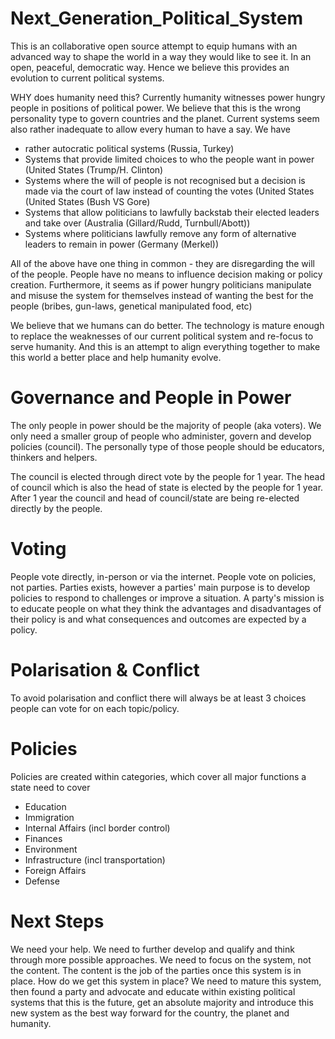 # Next_Generation_Political_System
This is an collaborative open source attempt to equip humans with an advanced way to shape the world in a way they would like to see it. In an open, peaceful, democratic way. Hence we believe this provides an evolution to current political systems.

WHY does humanity need this?
Currently humanity witnesses power hungry people in positions of political power. We believe that this is the wrong personality type to govern countries and the planet. Current systems seem also rather inadequate to allow every human to have a say. 
We have
- rather autocratic political systems (Russia, Turkey)
- Systems that provide limited choices to who the people want in power (United States (Trump/H. Clinton)
- Systems where the will of people is not recognised but a decision is made via the court of law instead of counting the votes (United States (United States (Bush VS Gore)
- Systems that allow politicians to lawfully backstab their elected leaders and take over (Australia (Gillard/Rudd, Turnbull/Abott))
- Systems where politicians lawfully remove any form of alternative leaders to remain in power (Germany (Merkel))

All of the above have one thing in common - they are disregarding the will of the people. People have no means to influence decision making or policy creation.
Furthermore, it seems as if power hungry politicians manipulate and misuse the system for themselves instead of wanting the best for the people (bribes, gun-laws, genetical manipulated food, etc)

We believe that we humans can do better.
The technology is mature enough to replace the weaknesses of our current political system and re-focus to serve humanity.
And this is an attempt to align everything together to make this world a better place and help humanity evolve.

# Governance and People in Power 
The only people in power should be the majority of people (aka voters). 
We only need a smaller group of people who administer, govern and develop policies (council).
The personally type of those people should be educators, thinkers and helpers.

The council is elected through direct vote by the people for 1 year.
The head of council which is also the head of state is elected by the people for 1 year.
After 1 year the council and head of council/state are being re-elected directly by the people.

# Voting
People vote directly, in-person or via the internet.
People vote on policies, not parties.
Parties exists, however a parties' main purpose is to develop policies to respond to challenges or improve a situation.
A party's mission is to educate people on what they think the advantages and disadvantages of their policy is and what consequences and outcomes are expected by a policy.

# Polarisation & Conflict
To avoid polarisation and conflict there will always be at least 3 choices people can vote for on each topic/policy.

# Policies
Policies are created within categories, which cover all major functions a state need to cover
- Education
- Immigration
- Internal Affairs (incl border control)
- Finances
- Environment
- Infrastructure (incl transportation)
- Foreign Affairs
- Defense

# Next Steps
We need your help. We need to further develop and qualify and think through more possible approaches. 
We need to focus on the system, not the content. The content is the job of the parties once this system is in place.
How do we get this system in place? We need to mature this system, then found a party and advocate and educate within existing political systems that this is the future, get an absolute majority and introduce this new system as the best way forward for the country, the planet and humanity.
